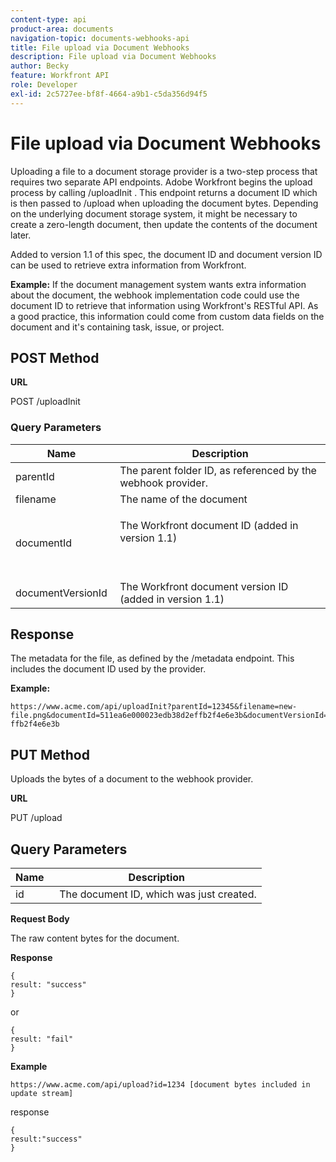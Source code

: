 ```yaml
---
content-type: api
product-area: documents
navigation-topic: documents-webhooks-api
title: File upload via Document Webhooks
description: File upload via Document Webhooks
author: Becky
feature: Workfront API
role: Developer
exl-id: 2c5727ee-bf8f-4664-a9b1-c5da356d94f5
---
```


# File upload via Document Webhooks

Uploading a file to a document storage provider is a two-step process that requires two separate API endpoints. Adobe Workfront begins the upload process by calling /uploadInit . This endpoint returns a document ID which is then passed to /upload when uploading the document bytes. Depending on the underlying document storage system, it might be necessary to create a zero-length document, then update the contents of the document later.

Added to version 1.1 of this spec, the document ID and document version ID can be used to retrieve extra information from Workfront.

**Example:** If the document management system wants extra information about the document, the webhook implementation code could use the document ID to retrieve that information using Workfront's RESTful API. As a good practice, this information could come from custom data fields on the document and it's containing task, issue, or project.

## POST Method

**URL**

POST /uploadInit

### Query Parameters

<table style="table-layout:auto"> 
 <col> 
 <col> 
 <thead> 
  <tr> 
   <th>Name&nbsp;</th> 
   <th>Description</th> 
  </tr> 
 </thead> 
 <tbody> 
  <tr> 
   <td>parentId&nbsp;</td> 
   <td>The parent folder ID, as referenced by the webhook provider.</td> 
  </tr> 
  <tr> 
   <td>filename&nbsp;</td> 
   <td>The name of the document</td> 
  </tr> 
  <tr> 
   <td>documentId</td> 
   <td> <p>The Workfront document ID (added in version 1.1)</p> <p>&nbsp;</p> </td> 
  </tr> 
  <tr> 
   <td>documentVersionId&nbsp;</td> 
   <td>The Workfront document version ID (added in version 1.1)&nbsp;</td> 
  </tr> 
 </tbody> 
</table>

## Response

The metadata for the file, as defined by the /metadata endpoint. This includes the document ID used by the provider.

**Example:**

```
https://www.acme.com/api/uploadInit?parentId=12345&filename=new-file.png&documentId=511ea6e000023edb38d2effb2f4e6e3b&documentVersionId=511ea6e000023edb38d2e ffb2f4e6e3b
```

## PUT Method

Uploads the bytes of a document to the webhook provider.

**URL**

PUT /upload

## Query Parameters

| Name&nbsp; |Description |
|---|---|
| id&nbsp; |&nbsp;The document ID, which was just created. |


**Request Body**

The raw content bytes for the document.

**Response** 

```
{
result: "success"
}
```

or

```
{
result: "fail"
}
```

**Example**

`https://www.acme.com/api/upload?id=1234 [document bytes included in update stream]`

response

```
{
result:"success"
}
```
